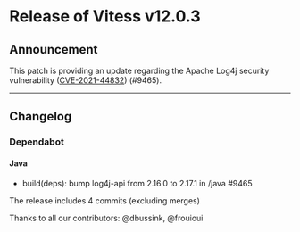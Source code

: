 # Release of Vitess v12.0.3
## Announcement

This patch is providing an update regarding the Apache Log4j security vulnerability ([CVE-2021-44832](https://cve.mitre.org/cgi-bin/cvename.cgi?name=CVE-2021-44832)) (#9465).

 ------------
## Changelog

### Dependabot
#### Java
* build(deps): bump log4j-api from 2.16.0 to 2.17.1 in /java #9465


The release includes 4 commits (excluding merges)

Thanks to all our contributors: @dbussink, @frouioui